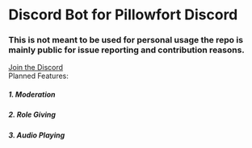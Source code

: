 # Discord Bot for Pillowfort Discord
### This is not meant to be used for personal usage the repo is mainly public for issue reporting and contribution reasons.
[Join the Discord](https://discord.gg/NeXa7jWZ78) \
Planned Features:

##### 1. Moderation
##### 2. Role Giving
##### 3. Audio Playing